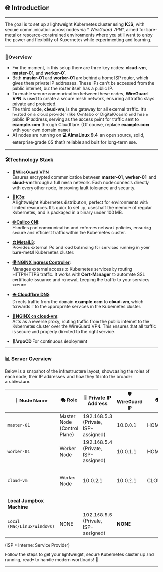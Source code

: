 ## **🌐 Introduction**

---

The goal is to set up a lightweight Kubernetes cluster using **K3S**, with secure communication across nodes via *
*WireGuard VPN**, aimed for bare-metal or resource-constrained environments where you still want to enjoy the power and
flexibility of Kubernetes while experimenting and learning.

---

### 🌟Overview

- For the moment, in this setup there are three key nodes: **cloud-vm**, **master-01**, and **worker-01**.
- Both **master-01** and **worker-01** are behind a home ISP router, which gives them private IP addresses. These IPs
  can’t be accessed from the public internet, but the router itself has a public IP.
- To enable secure communication between these nodes, **WireGuard VPN** is used to create a secure mesh network,
  ensuring all traffic stays private and protected.
- The third node, **cloud-vm**, is the gateway for all external traffic. It’s hosted on a cloud provider (like Contabo
  or DigitalOcean) and has a public IP address, serving as the access point for traffic sent to **example.com** through
  Cloudflare. (Of course, replace **example.com** with your own domain name)
- All nodes are running on **💻 AlmaLinux 9.4**, an open source, solid, enterprise-grade OS that’s reliable and built for
  long-term use.

---

### 🛠️Technology Stack

- **[🔐 WireGuard VPN](https://www.wireguard.com)**:  
  Ensures encrypted communication between **master-01**, **worker-01**, and **cloud-vm** through a full mesh network.
  Each node connects directly with every other node, improving fault tolerance and security.

- **[🦾 K3s](https://docs.k3s.io/)**:  
  A lightweight Kubernetes distribution, perfect for environments with limited resources. It’s quick to set up, uses
  half the memory of regular Kubernetes, and is packaged in a binary under 100 MB.

- **[🌐 Calico CNI](https://docs.tigera.io/calico/latest/about/)**:  
  Handles pod communication and enforces network policies, ensuring secure and efficient traffic within the Kubernetes
  cluster.

- **[⚖️ MetalLB](https://metallb.universe.tf/)**:  
  Provides external IPs and load balancing for services running in your bare-metal Kubernetes cluster.

- **[🌍 NGINX Ingress Controller](https://docs.nginx.com/nginx-ingress-controller/overview/about/)**:  
  Manages external access to Kubernetes services by routing HTTP/HTTPS traffic. It works with **Cert-Manager** to
  automate SSL certificate issuance and renewal, keeping the traffic to your services secure.

- **[☁️ Cloudflare DNS](https://developers.cloudflare.com/dns/concepts/)**:  
  Directs traffic from the domain **example.com** to **cloud-vm**, which forwards it to the appropriate services in the
  Kubernetes cluster.

- **[🔄 NGINX on cloud-vm](https://docs.nginx.com/nginx/admin-guide/web-server/reverse-proxy/)**:  
  Acts as a reverse proxy, routing traffic from the public internet to the Kubernetes cluster over the WireGuard VPN.
  This ensures that all traffic is secure and properly directed to the right service.

- **🚀[ArgoCD]()**
  For continuous deployment

---

### 📊 Server Overview

Below is a snapshot of the infrastructure layout, showcasing the roles of each node, their IP addresses, and how they
fit into the broader architecture:

| **📛 Node Name**            | **🎭 Role**                 | **🔐 Private IP Address**           | **🛡️ WireGuard IP** | **🌍 Public IP Address** | **📝 Notes**                                    |
|-----------------------------|-----------------------------|-------------------------------------|----------------------|--------------------------|-------------------------------------------------|
| `master-01`                 | Master Node (Control Plane) | 192.168.5.3 (Private, ISP-assigned) | 10.0.0.1             | HOME_ROUTER_PUBLIC_IP    | Located behind the ISP home router              |
| `worker-01`                 | Worker Node                 | 192.168.5.4 (Private, ISP-assigned) | 10.0.1.1             | HOME_ROUTER_PUBLIC_IP    | Located behind the ISP home router              |
| `cloud-vm`                  | Worker Node                 | 10.0.2.1                            | 10.0.2.1             | CLOUD_VM_PUBLIC_IP       | Hosted on a cloud provider (e.g., DigitalOcean) |
| **Local Jumpbox Machine**   |
| `Local (Mac/Linux/Windows)` | NONE                        | 192.168.5.5 (Private, ISP-assigned) | **NONE**             |                          |                                                 |

(ISP = Internet Service Provider)

Follow the steps to get your lightweight, secure Kubernetes cluster up and running, ready to handle modern workloads! 🚀

---
